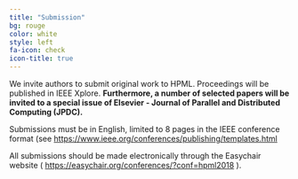 ```yaml
---
title: "Submission"
bg: rouge
color: white
style: left
fa-icon: check
icon-title: true
---
```


We invite authors to submit original work to HPML. Proceedings will be published in IEEE Xplore. <b>Furthermore, a number of selected papers will be invited to a special issue of Elsevier - Journal of Parallel and Distributed Computing (JPDC).</b>

Submissions must be in English, limited to 8 pages in the IEEE conference format (see <a href="https://www.ieee.org/conferences/publishing/templates.html">https://www.ieee.org/conferences/publishing/templates.html</a>

All submissions should be made electronically through the Easychair website ( <a href="https://easychair.org/conferences/?conf=hpml2018">https://easychair.org/conferences/?conf=hpml2018</a> ). 

